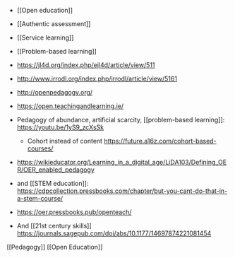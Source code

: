   - [[Open education]]
  - [[Authentic assessment]]
  - [[Service learning]]
  - [[Problem-based learning]]

  - https://jl4d.org/index.php/ejl4d/article/view/511
  - http://www.irrodl.org/index.php/irrodl/article/view/5161
  - http://openpedagogy.org/
  - https://open.teachingandlearning.ie/

  - Pedagogy of abundance, artificial scarcity,  [[problem-based learning]]:
    https://youtu.be/1yS9_zcXsSk
      - Cohort instead of content
        https://future.a16z.com/cohort-based-courses/
  - https://wikieducator.org/Learning_in_a_digital_age/LiDA103/Defining_OER/OER_enabled_pedagogy
  - and [[STEM education]]:
    https://cdpcollection.pressbooks.com/chapter/but-you-cant-do-that-in-a-stem-course/
  - https://oer.pressbooks.pub/openteach/

  - And [[21st century skills]]
    https://journals.sagepub.com/doi/abs/10.1177/14697874221081454

[[Pedagogy]] [[Open Education]]